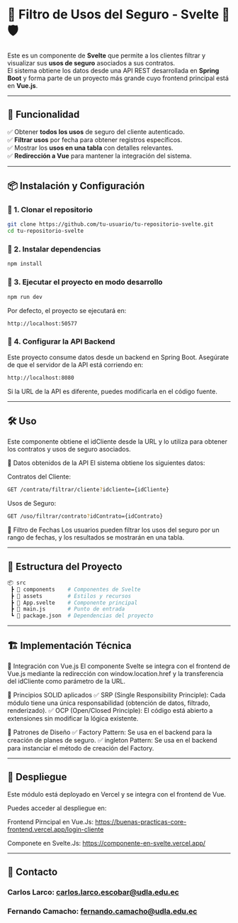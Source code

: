 # 📌 Filtro de Usos del Seguro - Svelte 🚗🛡️

Este es un componente de **Svelte** que permite a los clientes filtrar y visualizar sus **usos de seguro** asociados a sus contratos.  
El sistema obtiene los datos desde una API REST desarrollada en **Spring Boot** y forma parte de un proyecto más grande cuyo frontend principal está en **Vue.js**.

---

## 🚀 Funcionalidad  

✅ Obtener **todos los usos** de seguro del cliente autenticado.  
✅ **Filtrar usos** por fecha para obtener registros específicos.  
✅ Mostrar los **usos en una tabla** con detalles relevantes.  
✅ **Redirección a Vue** para mantener la integración del sistema.  

---

## 📦 Instalación y Configuración

### 🔹 1. Clonar el repositorio  
```bash
git clone https://github.com/tu-usuario/tu-repositorio-svelte.git
cd tu-repositorio-svelte
```

### 🔹 2. Instalar dependencias
```bash
npm install
```

### 🔹 3. Ejecutar el proyecto en modo desarrollo
```bash
npm run dev
```
Por defecto, el proyecto se ejecutará en:
```bash
http://localhost:50577
```

### 🔹 4. Configurar la API Backend
Este proyecto consume datos desde un backend en Spring Boot. Asegúrate de que el servidor de la API está corriendo en:
```bash
http://localhost:8080
```
Si la URL de la API es diferente, puedes modificarla en el código fuente.

---

## 🛠️ Uso
Este componente obtiene el idCliente desde la URL y lo utiliza para obtener los contratos y usos de seguro asociados.

🔹 Datos obtenidos de la API
El sistema obtiene los siguientes datos:

Contratos del Cliente:
```bash
GET /contrato/filtrar/cliente?idcliente={idCliente}
```
Usos de Seguro:
```bash
GET /uso/filtrar/contrato?idContrato={idContrato}
```
🔹 Filtro de Fechas
Los usuarios pueden filtrar los usos del seguro por un rango de fechas, y los resultados se mostrarán en una tabla.

---
## 📂 Estructura del Proyecto
```bash
📦 src
 ┣ 📂 components    # Componentes de Svelte
 ┣ 📂 assets        # Estilos y recursos
 ┣ 📜 App.svelte    # Componente principal
 ┣ 📜 main.js       # Punto de entrada
 ┗ 📜 package.json  # Dependencias del proyecto
```

---
## 🏗️ Implementación Técnica

🔹 Integración con Vue.js
El componente Svelte se integra con el frontend de Vue.js mediante la redirección con window.location.href y la transferencia del idCliente como parámetro de la URL.

🔹 Principios SOLID aplicados
✅ SRP (Single Responsibility Principle): Cada módulo tiene una única responsabilidad (obtención de datos, filtrado, renderizado).
✅ OCP (Open/Closed Principle): El código está abierto a extensiones sin modificar la lógica existente. 

🔹 Patrones de Diseño
✅ Factory Pattern: Se usa en el backend para la creación de planes de seguro. 
✅ ingleton Pattern: Se usa en el backend para  instanciar el método de creación del Factory.

---
## 🚀 Despliegue
Este módulo está deployado en Vercel y se integra con el frontend de Vue.

Puedes acceder al despliegue en:

Frontend Pirncipal en Vue.Js: https://buenas-practicas-core-frontend.vercel.app/login-cliente

Componete en Svelte.Js: https://componente-en-svelte.vercel.app/

---
## 💬 Contacto
### Carlos Larco: carlos.larco.escobar@udla.edu.ec
### Fernando Camacho: fernando.camacho@udla.edu.ec









